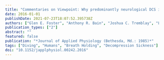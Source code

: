 ```yaml
---
title: "Commentaries on Viewpoint: Why predominantly neurological DCS in breath-hold divers?"
date: 2016-01-01
publishDate: 2021-07-23T18:07:52.395738Z
authors: ["Glen E. Foster", "Anthony R. Bain", "Joshua C. Tremblay", "Lindsey M. Boulet", "Frederic Lemaitre", "Dennis Madden", "Zeljko Dujic", "Otto Barak", "Alain Boussuges", "Olivier Gavarry", "Joseph W. Duke", "Jonathan E. Elliott", "Steven S. Laurie", "Andrew T. Lovering", "Costantino Balestra", "Lars Eichhorn", "Mary C. Vagula", "John R. Fitz-Clarke", "Claus-Martin Muth"]
publication_types: ["2"]
abstract: ""
featured: false
publication: "*Journal of Applied Physiology (Bethesda, Md.: 1985)*"
tags: ["Diving", "Humans", "Breath Holding", "Decompression Sickness"]
doi: "10.1152/japplphysiol.00242.2016"
---
```



